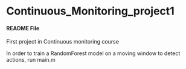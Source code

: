 # Continuous_Monitoring_project1

#### README File ####

First project in Continuous monitoring course

In order to train a RandomForest model on a moving window to detect actions, run main.m 
 
